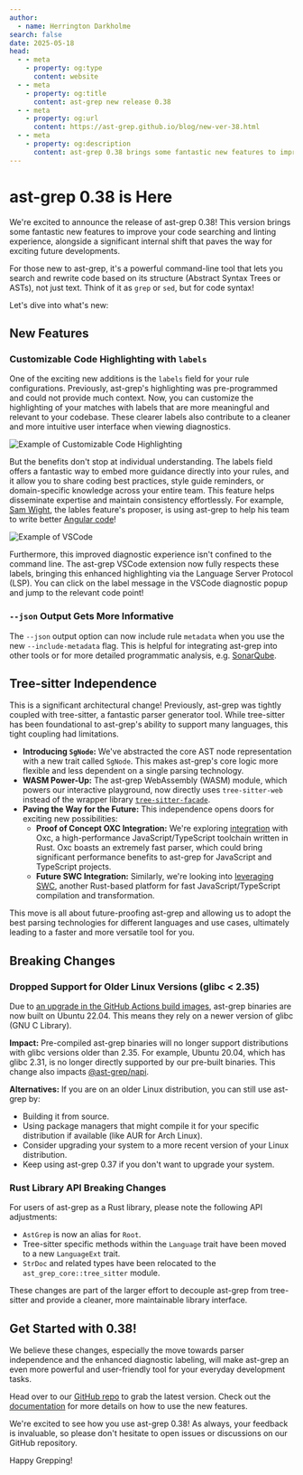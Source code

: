 ```yaml
---
author:
  - name: Herrington Darkholme
search: false
date: 2025-05-18
head:
  - - meta
    - property: og:type
      content: website
  - - meta
    - property: og:title
      content: ast-grep new release 0.38
  - - meta
    - property: og:url
      content: https://ast-grep.github.io/blog/new-ver-38.html
  - - meta
    - property: og:description
      content: ast-grep 0.38 brings some fantastic new features to improve your code searching and linting experience, alongside a significant internal shift.
---
```


# ast-grep 0.38 is Here

We're excited to announce the release of ast-grep 0.38! This version brings some fantastic new features to improve your code searching and linting experience, alongside a significant internal shift that paves the way for exciting future developments.

For those new to ast-grep, it's a powerful command-line tool that lets you search and rewrite code based on its structure (Abstract Syntax Trees or ASTs), not just text. Think of it as `grep` or `sed`, but for code syntax!

Let's dive into what's new:

##  New Features

### Customizable Code Highlighting with `labels`

One of the exciting new additions is the `labels` field for your rule configurations. Previously, ast-grep's highlighting was pre-programmed and could not provide much context. Now, you can customize the highlighting of your matches with labels that are more meaningful and relevant to your codebase. These clearer labels also contribute to a cleaner and more intuitive user interface when viewing diagnostics.

![Example of Customizable Code Highlighting](/image/blog/labels-demo.png)

But the benefits don't stop at individual understanding. The labels field offers a fantastic way to embed more guidance directly into your rules, and it allow you to share coding best practices, style guide reminders, or domain-specific knowledge across your entire team. This feature helps disseminate expertise and maintain consistency effortlessly. For example, [Sam Wight](https://github.com/samwightt), the lables feature's proposer, is using ast-grep to help his team to write better [Angular code](/catalog/typescript/missing-component-decorator.html)!

![Example of VSCode](/image/blog/labels-vscode.jpeg)

Furthermore, this improved diagnostic experience isn't confined to the command line. The ast-grep VSCode extension now fully respects these labels, bringing this enhanced highlighting via the Language Server Protocol (LSP). You can click on the label message in the VSCode diagnostic popup and jump to the relevant code point!

### `--json` Output Gets More Informative

The `--json` output option can now include rule `metadata` when you use the new `--include-metadata` flag. This is helpful for integrating ast-grep into other tools or for more detailed programmatic analysis, e.g. [SonarQube](https://github.com/ast-grep/ast-grep/issues/1987).

## Tree-sitter Independence

This is a significant architectural change! Previously, ast-grep was tightly coupled with tree-sitter, a fantastic parser generator tool. While tree-sitter has been foundational to ast-grep's ability to support many languages, this tight coupling had limitations.

*   **Introducing `SgNode`:** We've abstracted the core AST node representation with a new trait called `SgNode`. This makes ast-grep's core logic more flexible and less dependent on a single parsing technology.
*   **WASM Power-Up:** The ast-grep WebAssembly (WASM) module, which powers our interactive playground, now directly uses `tree-sitter-web` instead of the wrapper library [`tree-sitter-facade`](https://github.com/ast-grep/tree-sitter-wasm/tree/main/crates/tree-sitter-facade).
*   **Paving the Way for the Future:** This independence opens doors for exciting new possibilities:
    *   **Proof of Concept OXC Integration:** We're exploring [integration](https://github.com/ast-grep/ast-grep/pull/1970) with Oxc, a high-performance JavaScript/TypeScript toolchain written in Rust. Oxc boasts an extremely fast parser, which could bring significant performance benefits to ast-grep for JavaScript and TypeScript projects.
    *   **Future SWC Integration:** Similarly, we're looking into [leveraging SWC](https://github.com/swc-project/plugins/pull/435), another Rust-based platform for fast JavaScript/TypeScript compilation and transformation.

This move is all about future-proofing ast-grep and allowing us to adopt the best parsing technologies for different languages and use cases, ultimately leading to a faster and more versatile tool for you.

## Breaking Changes

### Dropped Support for Older Linux Versions (glibc < 2.35)

Due to [an upgrade in the GitHub Actions build images](https://github.com/actions/runner-images/issues/11101), ast-grep binaries are now built on Ubuntu 22.04. This means they rely on a newer version of glibc (GNU C Library).

**Impact:** Pre-compiled ast-grep binaries will no longer support distributions with glibc versions older than 2.35. For example, Ubuntu 20.04, which has glibc 2.31, is no longer directly supported by our pre-built binaries. This change also impacts [@ast-grep/napi](https://www.npmjs.com/package/@ast-grep/napi).

**Alternatives:** If you are on an older Linux distribution, you can still use ast-grep by:
* Building it from source.
* Using package managers that might compile it for your specific distribution if available (like AUR for Arch Linux).
* Consider upgrading your system to a more recent version of your Linux distribution.
* Keep using ast-grep 0.37 if you don't want to upgrade your system.

### Rust Library API Breaking Changes

For users of ast-grep as a Rust library, please note the following API adjustments:

*   `AstGrep` is now an alias for `Root`.
*   Tree-sitter specific methods within the `Language` trait have been moved to a new `LanguageExt` trait.
*   `StrDoc` and related types have been relocated to the `ast_grep_core::tree_sitter` module.

These changes are part of the larger effort to decouple ast-grep from tree-sitter and provide a cleaner, more maintainable library interface.

## Get Started with 0.38!

We believe these changes, especially the move towards parser independence and the enhanced diagnostic labeling, will make ast-grep an even more powerful and user-friendly tool for your everyday development tasks.

Head over to our [GitHub repo](https://github.com/ast-grep/ast-grep)  to grab the latest version. Check out the [documentation](https://ast-grep.github.io/) for more details on how to use the new features.

We're excited to see how you use ast-grep 0.38! As always, your feedback is invaluable, so please don't hesitate to open issues or discussions on our GitHub repository.

Happy Grepping!
